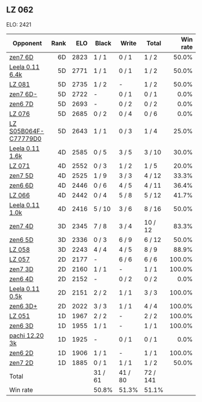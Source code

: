 ## LZ 062 ##

ELO: 2421

Opponent | Rank | ELO | Black | Write | Total | Win rate
---------|-----:|----:|-------|-------|-------|-------:
[zen7 6D](zen7%206D.md) | 6D | 2823 | 1 / 1 | 0 / 1 | 1 / 2 | 50.0%
[Leela 0.11 6.4k](Leela%200.11%206.4k.md) | 5D | 2771 | 1 / 1 | 0 / 1 | 1 / 2 | 50.0%
[LZ 081](LZ%20081.md) | 5D | 2735 | 1 / 2 | - | 1 / 2 | 50.0%
[zen7 6D-](zen7%206D-.md) | 5D | 2722 | - | 0 / 1 | 0 / 1 | 0.0%
[zen6 7D](zen6%207D.md) | 5D | 2693 | - | 0 / 2 | 0 / 2 | 0.0%
[LZ 076](LZ%20076.md) | 5D | 2685 | 0 / 2 | 0 / 4 | 0 / 6 | 0.0%
[LZ S05B064F-C77779D0](LZ%20S05B064F-C77779D0.md) | 5D | 2643 | 1 / 1 | 0 / 3 | 1 / 4 | 25.0%
[Leela 0.11 1.6k](Leela%200.11%201.6k.md) | 4D | 2585 | 0 / 5 | 3 / 5 | 3 / 10 | 30.0%
[LZ 071](LZ%20071.md) | 4D | 2552 | 0 / 3 | 1 / 2 | 1 / 5 | 20.0%
[zen7 5D](zen7%205D.md) | 4D | 2525 | 1 / 9 | 3 / 3 | 4 / 12 | 33.3%
[zen6 6D](zen6%206D.md) | 4D | 2446 | 0 / 6 | 4 / 5 | 4 / 11 | 36.4%
[LZ 066](LZ%20066.md) | 4D | 2442 | 0 / 4 | 5 / 8 | 5 / 12 | 41.7%
[Leela 0.11 1.0k](Leela%200.11%201.0k.md) | 4D | 2416 | 5 / 10 | 3 / 6 | 8 / 16 | 50.0%
[zen7 4D](zen7%204D.md) | 3D | 2345 | 7 / 8 | 3 / 4 | 10 / 12 | 83.3%
[zen6 5D](zen6%205D.md) | 3D | 2336 | 0 / 3 | 6 / 9 | 6 / 12 | 50.0%
[LZ 058](LZ%20058.md) | 3D | 2243 | 4 / 4 | 4 / 5 | 8 / 9 | 88.9%
[LZ 057](LZ%20057.md) | 2D | 2177 | - | 6 / 6 | 6 / 6 | 100.0%
[zen7 3D](zen7%203D.md) | 2D | 2160 | 1 / 1 | - | 1 / 1 | 100.0%
[zen6 4D](zen6%204D.md) | 2D | 2152 | - | 0 / 2 | 0 / 2 | 0.0%
[Leela 0.11 0.5k](Leela%200.11%200.5k.md) | 2D | 2151 | 2 / 2 | 1 / 1 | 3 / 3 | 100.0%
[zen6 3D+](zen6%203D+.md) | 2D | 2022 | 3 / 3 | 1 / 1 | 4 / 4 | 100.0%
[LZ 051](LZ%20051.md) | 1D | 1967 | 2 / 2 | - | 2 / 2 | 100.0%
[zen6 3D](zen6%203D.md) | 1D | 1955 | 1 / 1 | - | 1 / 1 | 100.0%
[pachi 12.20 3k](pachi%2012.20%203k.md) | 1D | 1925 | - | 0 / 1 | 0 / 1 | 0.0%
[zen6 2D](zen6%202D.md) | 1D | 1906 | 1 / 1 | - | 1 / 1 | 100.0%
[zen7 2D](zen7%202D.md) | 1D | 1885 | 0 / 1 | 1 / 1 | 1 / 2 | 50.0%
Total | | | 31 / 61 | 41 / 80 | 72 / 141 | 
Win rate| | | 50.8% | 51.3% | 51.1% | 
